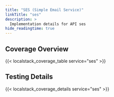 ```yaml
---
title: "SES (Simple Email Service)"
linkTitle: "ses"
description: >
  Implementation details for API ses
hide_readingtime: true
---
```


## Coverage Overview

{{< localstack_coverage_table service="ses" >}}

## Testing Details

{{< localstack_coverage_details service="ses" >}}
